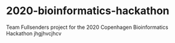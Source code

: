 # 2020-bioinformatics-hackathon
Team Fullsenders project for the 2020 Copenhagen Bioinformatics Hackathon
jhgjhvcjhcv
